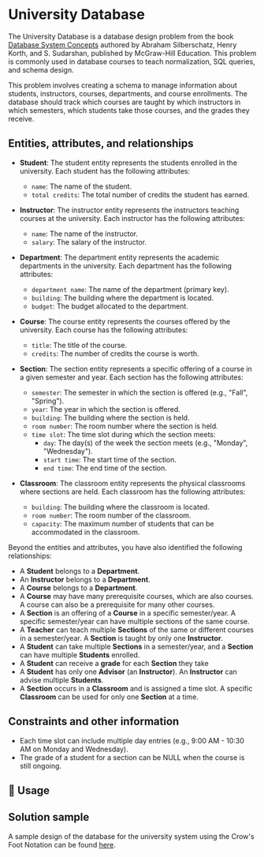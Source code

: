 # University Database  

The University Database is a database design problem from the book [Database System Concepts](https://db-book.com/) authored by Abraham Silberschatz, Henry Korth, and S. Sudarshan, published by McGraw-Hill Education. This problem is commonly used in database courses to teach normalization, SQL queries, and schema design.

This problem involves creating a schema to manage information about students, instructors, courses, departments, and course enrollments. The database should track which courses are taught by which instructors in which semesters, which students take those courses, and the grades they receive.

## Entities, attributes, and relationships

- **Student**: The student entity represents the students enrolled in the university. Each student has the following attributes:
    - `name`: The name of the student.
    - `total credits`: The total number of credits the student has earned.

- **Instructor**: The instructor entity represents the instructors teaching courses at the university. Each instructor has the following attributes:
    - `name`: The name of the instructor.
    - `salary`: The salary of the instructor.

- **Department**: The department entity represents the academic departments in the university. Each department has the following attributes:
    - `department name`: The name of the department (primary key).
    - `building`: The building where the department is located.
    - `budget`: The budget allocated to the department.

- **Course**: The course entity represents the courses offered by the university. Each course has the following attributes:
    - `title`: The title of the course.
    - `credits`: The number of credits the course is worth.

- **Section**: The section entity represents a specific offering of a course in a given semester and year. Each section has the following attributes:
    - `semester`: The semester in which the section is offered (e.g., "Fall", "Spring").
    - `year`: The year in which the section is offered.
    - `building`: The building where the section is held.
    - `room number`: The room number where the section is held.
    - `time slot`: The time slot during which the section meets:
        - `day`: The day(s) of the week the section meets (e.g., "Monday", "Wednesday").
        - `start time`: The start time of the section.
        - `end time`: The end time of the section.

- **Classroom**: The classroom entity represents the physical classrooms where sections are held. Each classroom has the following attributes:
    - `building`: The building where the classroom is located.
    - `room number`: The room number of the classroom.
    - `capacity`: The maximum number of students that can be accommodated in the classroom.


Beyond the entities and attributes, you have also identified the following relationships:

- A **Student** belongs to a **Department**.
- An **Instructor** belongs to a **Department**.
- A **Course** belongs to a **Department**. 
- A **Course** may have many prerequisite courses, which are also courses. A course can also be a prerequisite for many other courses.
- A **Section** is an offering of a **Course** in a specific semester/year. A specific semester/year can have multiple sections of the same course.
- A **Teacher** can teach multiple **Sections** of the same or different courses in a semester/year. A **Section** is taught by only one **Instructor**.
- A **Student** can take multiple **Sections** in a semester/year, and a **Section** can have multiple **Students** enrolled.
- A **Student** can receive a **grade** for each **Section** they take
- A **Student** has only one **Advisor** (an **Instructor**). An **Instructor** can advise multiple **Students**.
- A **Section** occurs in a **Classroom** and is assigned a time slot. A specific **Classroom** can be used for only one **Section** at a time.

## Constraints and other information

- Each time slot can include multiple day entries (e.g., 9:00 AM - 10:30 AM on Monday and Wednesday).
- The grade of a student for a section can be NULL when the course is still ongoing.

## 📂 Usage

## Solution sample

A sample design of the database for the university system using the Crow's Foot Notation can be found [here](../samples/university-system.png).